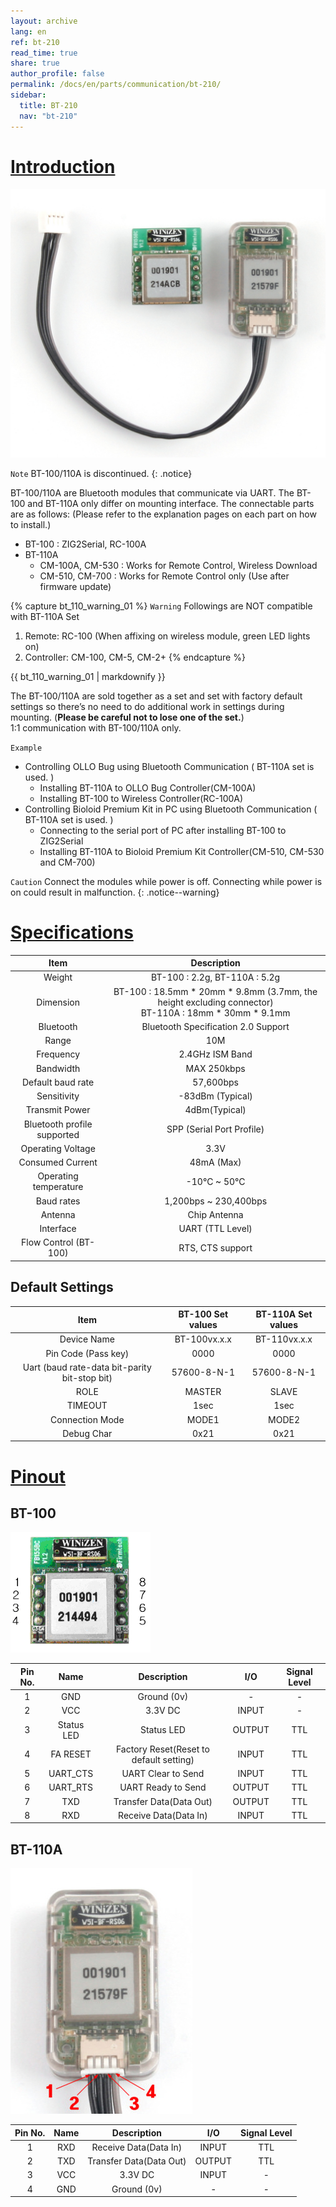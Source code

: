 ```yaml
---
layout: archive
lang: en
ref: bt-210
read_time: true
share: true
author_profile: false
permalink: /docs/en/parts/communication/bt-210/
sidebar:
  title: BT-210
  nav: "bt-210"
---
```


# [Introduction](#introduction)

![](/assets/images/parts/communication/bt-110_product.jpg)

`Note` BT-100/110A is discontinued.
{: .notice}

BT-100/110A are Bluetooth modules that communicate via UART. The BT-100 and BT-110A only differ on mounting interface. The connectable parts are as follows:
(Please refer to the explanation pages on each part on how to install.)
- BT-100 : ZIG2Serial, RC-100A
- BT-110A
  - CM-100A, CM-530 : Works for Remote Control, Wireless Download
  - CM-510, CM-700 : Works for Remote Control only (Use after firmware update)

{% capture bt_110_warning_01 %}
`Warning` Followings are NOT compatible with BT-110A Set  
1. Remote: RC-100 (When affixing on wireless module, green LED lights on)
2. Controller: CM-100, CM-5, CM-2+
{% endcapture %}

<div style="notice--warning">{{ bt_110_warning_01 | markdownify }}</div>
 
The BT-100/110A are sold together as a set and set with factory default settings so there’s no need to do additional work in settings during mounting. (**Please be careful not to lose one of the set.**)  
1:1 communication with BT-100/110A only.
 
`Example`
- Controlling OLLO Bug using Bluetooth Communication ( BT-110A set is used. )
  - Installing BT-110A to OLLO Bug Controller(CM-100A)
  - Installing BT-100 to Wireless Controller(RC-100A)
- Controlling Bioloid Premium Kit in PC using Bluetooth Communication ( BT-110A set is used. )
  - Connecting to the serial port of PC after installing BT-100 to ZIG2Serial
  - Installing BT-110A to Bioloid Premium Kit Controller(CM-510, CM-530 and CM-700)
 
`Caution` Connect the modules while power is off. Connecting while power is on could result in malfunction.
{: .notice--warning}


# [Specifications](#specifications)

|Item|Description|
|:---:|:---:|
|Weight|BT-100 : 2.2g, BT-110A : 5.2g|
|Dimension|BT-100 : 18.5mm * 20mm * 9.8mm (3.7mm, the height excluding connector)<br />BT-110A : 18mm * 30mm * 9.1mm|
|Bluetooth| Bluetooth Specification 2.0 Support|
|Range|10M|
|Frequency|2.4GHz ISM Band|
|Bandwidth|MAX 250kbps|
|Default baud rate|57,600bps|
|Sensitivity|-83dBm (Typical)|
|Transmit Power|4dBm(Typical)|
|Bluetooth profile supported|SPP (Serial Port Profile)|
|Operating Voltage|3.3V|
|Consumed Current|48mA (Max)|
|Operating temperature|-10&deg;C ~ 50&deg;C|
|Baud rates|1,200bps ~ 230,400bps|
|Antenna|Chip Antenna|
|Interface|UART (TTL Level)|
|Flow Control (BT-100)|RTS, CTS support|

## Default Settings

|Item|BT-100 Set values|BT-110A Set values|
|:---:|:---:|:---:|
|Device Name|BT-100vx.x.x|BT-110vx.x.x|
|Pin Code (Pass key)|0000|0000|
|Uart (baud rate-data bit-parity bit-stop bit)|57600-8-N-1|57600-8-N-1|
|ROLE|MASTER|SLAVE|
|TIMEOUT|1sec|1sec|
|Connection Mode|MODE1|MODE2|
|Debug Char|0x21|0x21|


# [Pinout](#pinout)

## BT-100

![](/assets/images/parts/communication/bt-110_01.png)

|Pin No.|Name|Description|I/O|Signal Level|
|:---: |:---:|:---:|:---:|:---:|
|1|GND|Ground (0v)|-|-|
|2|VCC|3.3V DC|INPUT|-|
|3|Status LED|Status LED|OUTPUT|TTL|
|4|FA RESET|Factory Reset(Reset to default setting)|INPUT|TTL|
|5|UART_CTS|UART Clear to Send|INPUT|TTL|
|6|UART_RTS|UART Ready to Send|OUTPUT|TTL|
|7|TXD|Transfer Data(Data Out)|OUTPUT|TTL|
|8|RXD|Receive Data(Data In)|INPUT|TTL|

## BT-110A

![](/assets/images/parts/communication/bt-110_02.jpg)

|Pin No.|Name|Description|I/O|Signal Level|
|:---: |:---:|:---:|:---:|:---:|
|1|RXD|Receive Data(Data In)|INPUT|TTL|
|2|TXD|Transfer Data(Data Out)|OUTPUT|TTL|
|3|VCC|3.3V DC|INPUT|-|
|4|GND|Ground (0v)|-|-|
